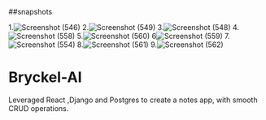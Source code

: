 ##snapshots

1.![Screenshot (546)](https://github.com/Bhumika07092001/Bryckel-AI/assets/109783089/d5161489-c343-4750-94ec-2ceb0321098b)
2.![Screenshot (549)](https://github.com/Bhumika07092001/Bryckel-AI/assets/109783089/684c7476-3b16-4e6c-9c0b-4f97590ab2f7)
3.![Screenshot (548)](https://github.com/Bhumika07092001/Bryckel-AI/assets/109783089/3814813b-639c-4422-9b77-5332597222cf)
4.![Screenshot (558)](https://github.com/Bhumika07092001/Bryckel-AI/assets/109783089/19e341a0-9186-4012-8e3a-2cc39ec25982)
5.![Screenshot (560)](https://github.com/Bhumika07092001/Bryckel-AI/assets/109783089/218b0921-eb0a-4d9e-9e5d-46c1c77c06e8)
6![Screenshot (559)](https://github.com/Bhumika07092001/Bryckel-AI/assets/109783089/bf680a91-43ab-4efc-9512-57c1202dc0d4)
7.![Screenshot (554)](https://github.com/Bhumika07092001/Bryckel-AI/assets/109783089/efa1c3ef-b838-433e-b3bd-85d5c71815c4)
8.![Screenshot (561)](https://github.com/Bhumika07092001/Bryckel-AI/assets/109783089/2ab0e432-2caa-4206-8db9-63b148a0841e)
9.![Screenshot (562)](https://github.com/Bhumika07092001/Bryckel-AI/assets/109783089/f2842f22-e0b3-429c-b61b-6665e83c7d76)








# Bryckel-AI
Leveraged React ,Django and Postgres to create a notes app, with smooth CRUD operations.
